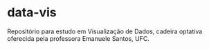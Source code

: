 # data-vis
Repositório para estudo em Visualização de Dados, cadeira optativa oferecida pela professora Emanuele Santos, UFC.
